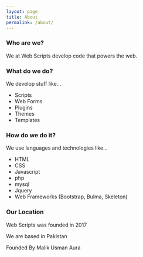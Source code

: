 ```yaml
---
layout: page
title: About
permalink: /about/
---
```



### Who are we?

We at Web Scripts develop code that powers the web.

### What do we do?

We develop stuff like...

- Scripts
- Web Forms
- Plugins
- Themes
- Templates

### How do we do it?

We use languages and technologies like...

- HTML
- CSS
- Javascript
- php
- mysql
- Jquery
- Web Frameworks (Bootstrap, Bulma, Skeleton)

### Our Location

Web Scripts was founded in 2017

We are based in Pakistan

Founded By Malik Usman Aura
